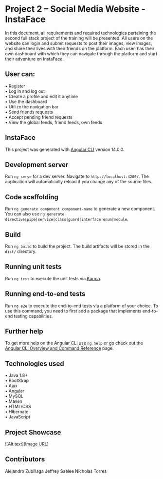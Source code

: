 
# Project 2 – Social Media Website - InstaFace

In this document, all requirements and required technologies pertaining the second full stack project of the training will be presented. All users on the website can login and submit requests to post their images, view images, and share their lives with their friends on the platform. Each user, has their own dashboard with which they can navigate through the platform and start their adventure on InstaFace.

## User can: 
• Register <br />
• Log in and log out <br />
• Create a profile and edit it anytime <br />
• Use the dashboard <br />
• Utilize the navigation bar <br />
• Send friends requests <br />
• Accept pending friend requests <br />
• View the global feeds, friend feeds, own feeds <br />

## InstaFace

This project was generated with [Angular CLI](https://github.com/angular/angular-cli) version 14.0.0.

## Development server

Run `ng serve` for a dev server. Navigate to `http://localhost:4200/`. The application will automatically reload if you change any of the source files.

## Code scaffolding

Run `ng generate component component-name` to generate a new component. You can also use `ng generate directive|pipe|service|class|guard|interface|enum|module`.

## Build

Run `ng build` to build the project. The build artifacts will be stored in the `dist/` directory.

## Running unit tests

Run `ng test` to execute the unit tests via [Karma](https://karma-runner.github.io).

## Running end-to-end tests

Run `ng e2e` to execute the end-to-end tests via a platform of your choice. To use this command, you need to first add a package that implements end-to-end testing capabilities.

## Further help

To get more help on the Angular CLI use `ng help` or go check out the [Angular CLI Overview and Command Reference](https://angular.io/cli) page.

## Technologies used
• Java 1.8+ <br />
• BootStrap <br /> 
• Ajax <br />
• Angular <br /> 
• MySQL <br />
• Maven <br />
• HTML/CSS <br />
• Hibernate <br />
• JavaScript <br />

## Project Showcase
![Alt text][(Image URL)](https://discord.com/channels/@me/984919890412597290/988462428876574790)

## Contributors

Alejandro Zubillaga
Jeffrey Saelee
Nicholas Torres
